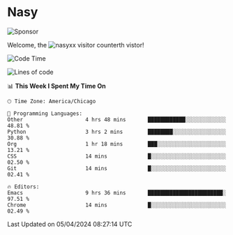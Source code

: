 # Nasy

<!--
<p align="center">
<img height="200" src="https://github-readme-stats.vercel.app/api?username=nasyxx&count_private=true&show_icons=true&theme=dracula&include_all_commits=true"/>
<img height="200" src="https://github-readme-stats.vercel.app/api/top-langs/?username=nasyxx&theme=dracula&hide=html,jupyter+notebook&count_private=true&show_icons=true"/>
</p>

  
----------------
-->

![Sponsor](https://img.shields.io/static/v1.svg?label=Sponsor&message=%E2%9D%A4&logo=GitHub&style=flat&color=pink)
 
Welcome, the ![nasyxx visitor counter](https://count.getloli.com/get/@nasyxx?theme=rule34)th vistor!
 
<!--START_SECTION:waka-->
![Code Time](http://img.shields.io/badge/Code%20Time-4%2C374%20hrs%2019%20mins-blue)

![Lines of code](https://img.shields.io/badge/From%20Hello%20World%20I%27ve%20Written-6.3%20million%20lines%20of%20code-blue)

📊 **This Week I Spent My Time On** 

```text
🕑︎ Time Zone: America/Chicago

💬 Programming Languages: 
Other                    4 hrs 48 mins       ████████████░░░░░░░░░░░░░   48.81 % 
Python                   3 hrs 2 mins        ████████░░░░░░░░░░░░░░░░░   30.88 % 
Org                      1 hr 18 mins        ███░░░░░░░░░░░░░░░░░░░░░░   13.21 % 
CSS                      14 mins             █░░░░░░░░░░░░░░░░░░░░░░░░   02.50 % 
Git                      14 mins             █░░░░░░░░░░░░░░░░░░░░░░░░   02.41 % 

🔥 Editors: 
Emacs                    9 hrs 36 mins       ████████████████████████░   97.51 % 
Chrome                   14 mins             █░░░░░░░░░░░░░░░░░░░░░░░░   02.49 % 
```


 Last Updated on 05/04/2024 08:27:14 UTC
<!--END_SECTION:waka-->

<!-- ![visitors](https://visitor-badge.laobi.icu/badge?page_id=nasyxx.nasyxx) -->
